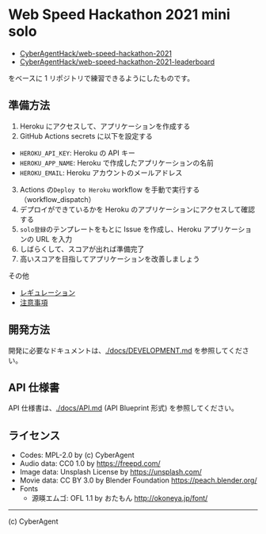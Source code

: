 # Web Speed Hackathon 2021 mini solo

- [CyberAgentHack/web-speed-hackathon-2021](https://github.com/CyberAgentHack/web-speed-hackathon-2021)
- [CyberAgentHack/web-speed-hackathon-2021-leaderboard](https://github.com/CyberAgentHack/web-speed-hackathon-2021-leaderboard)

をベースに 1 リポジトリで練習できるようにしたものです。

## 準備方法

1. Heroku にアクセスして、アプリケーションを作成する
2. GitHub Actions secrets に以下を設定する

- `HEROKU_API_KEY`: Heroku の API キー
- `HEROKU_APP_NAME`: Heroku で作成したアプリケーションの名前
- `HEROKU_EMAIL`: Heroku アカウントのメールアドレス

3. Actions の`Deploy to Heroku` workflow を手動で実行する（workflow_dispatch）
4. デプロイができているかを Heroku のアプリケーションにアクセスして確認する
5. `solo登録`のテンプレートをもとに Issue を作成し、Heroku アプリケーションの URL を入力
6. しばらくして、スコアが出れば準備完了
7. 高いスコアを目指してアプリケーションを改善しましょう

その他

- [レギュレーション](./docs/REGULATION.md)
- [注意事項](#注意事項)

## 開発方法

開発に必要なドキュメントは、[./docs/DEVELOPMENT.md](./docs/DEVELOPMENT.md) を参照してください。

## API 仕様書

API 仕様書は、[./docs/API.md](./docs/API.md) (API Blueprint 形式) を参照してください。

## ライセンス

- Codes: MPL-2.0 by (c) CyberAgent
- Audio data: CC0 1.0 by https://freepd.com/
- Image data: Unsplash License by https://unsplash.com/
- Movie data: CC BY 3.0 by Blender Foundation https://peach.blender.org/
- Fonts
  - 源暎エムゴ: OFL 1.1 by おたもん http://okoneya.jp/font/

---

(c) CyberAgent
